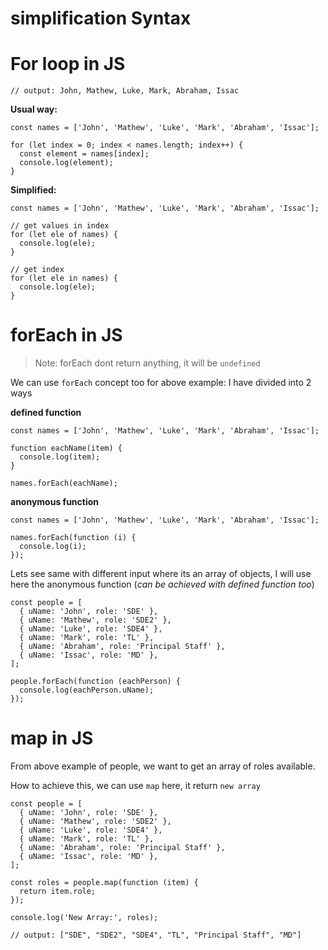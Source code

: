 # simplification Syntax

# For loop in JS

```
// output: John, Mathew, Luke, Mark, Abraham, Issac
```

**Usual way:**
```
const names = ['John', 'Mathew', 'Luke', 'Mark', 'Abraham', 'Issac'];

for (let index = 0; index < names.length; index++) {
  const element = names[index];
  console.log(element);
}
```

**Simplified:**
```
const names = ['John', 'Mathew', 'Luke', 'Mark', 'Abraham', 'Issac'];

// get values in index
for (let ele of names) {
  console.log(ele);
}

// get index
for (let ele in names) {
  console.log(ele);
}
```

# forEach in JS

> Note: forEach dont return anything, it will be `undefined`

We can use `forEach` concept too for above example:
I have divided into 2 ways

**defined function**

```
const names = ['John', 'Mathew', 'Luke', 'Mark', 'Abraham', 'Issac'];

function eachName(item) {
  console.log(item);
}

names.forEach(eachName);
```

**anonymous function**

```
const names = ['John', 'Mathew', 'Luke', 'Mark', 'Abraham', 'Issac'];

names.forEach(function (i) {
  console.log(i);
});
```

Lets see same with different input where its an array of objects, I will use here the anonymous function (*can be achieved with defined function too*)

```
const people = [
  { uName: 'John', role: 'SDE' },
  { uName: 'Mathew', role: 'SDE2' },
  { uName: 'Luke', role: 'SDE4' },
  { uName: 'Mark', role: 'TL' },
  { uName: 'Abraham', role: 'Principal Staff' },
  { uName: 'Issac', role: 'MD' },
];

people.forEach(function (eachPerson) {
  console.log(eachPerson.uName);
});
```

# map in JS

From above example of people, we want to get an array of roles available.

How to achieve this, we can use `map` here, it return `new array`


```
const people = [
  { uName: 'John', role: 'SDE' },
  { uName: 'Mathew', role: 'SDE2' },
  { uName: 'Luke', role: 'SDE4' },
  { uName: 'Mark', role: 'TL' },
  { uName: 'Abraham', role: 'Principal Staff' },
  { uName: 'Issac', role: 'MD' },
];

const roles = people.map(function (item) {
  return item.role;
});

console.log('New Array:', roles);

// output: ["SDE", "SDE2", "SDE4", "TL", "Principal Staff", "MD"]
```
